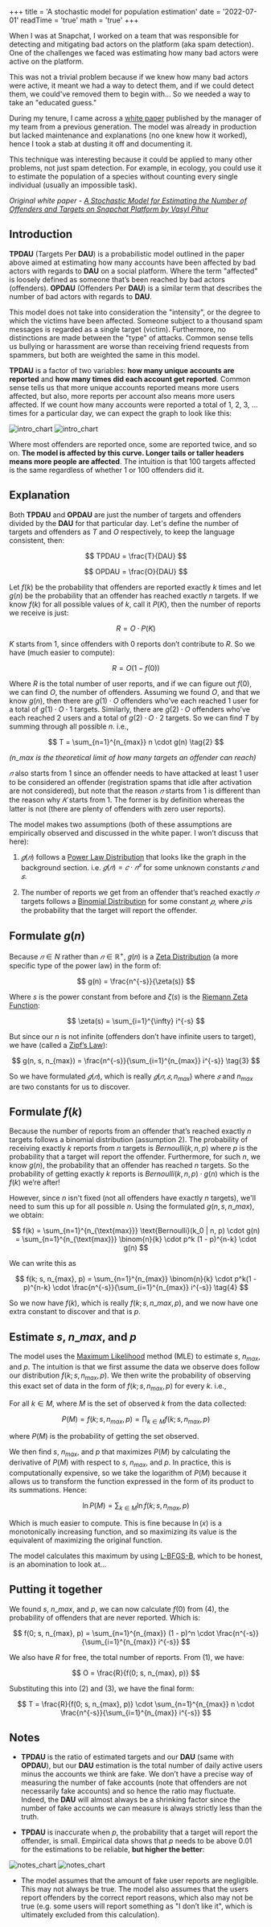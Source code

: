 +++
title = 'A stochastic model for population estimation'
date = '2022-07-01'
readTime = 'true'
math = 'true'
+++

When I was at Snapchat, I worked on a team that was responsible for detecting and mitigating bad actors on the platform (aka spam detection). One of the challenges we faced was estimating how many bad actors were active on the platform.

This was not a trivial problem because if we knew how many bad actors were active, it meant we had a way to detect them, and if we could detect them, we could've removed them to begin with... So we needed a way to take an "educated guess."

During my tenure, I came across a [white paper](https://arxiv.org/abs/2211.03754) published by the manager of my team from a previous generation. The model was already in production but lacked maintenance and explanations (no one knew how it worked), hence I took a stab at dusting it off and documenting it.

This technique was interesting because it could be applied to many other problems, not just spam detection. For example, in ecology, you could use it to estimate the population of a species without counting every single individual (usually an impossible task).

_Original white paper - [A Stochastic Model for Estimating the Number of Offenders and Targets on Snapchat Platform by Vasyl Pihur](https://arxiv.org/abs/2211.03754)_

## Introduction

**TPDAU** (Targets Per **DAU**) is a probabilistic model outlined in the paper above aimed at estimating how many accounts have been affected by bad actors with regards to **DAU** on a social platform. Where the term "affected" is loosely defined as someone that’s been reached by bad actors (offenders). **OPDAU** (Offenders Per **DAU**) is a similar term that describes the number of bad actors with regards to **DAU**.

This model does not take into consideration the "intensity", or the degree to which the victims have been affected. Someone subject to a thousand spam messages is regarded as a single target (victim). Furthermore, no distinctions are made between the "type" of attacks. Common sense tells us bullying or harassment are worse than receiving friend requests from spammers, but both are weighted the same in this model.

**TPDAU** is a factor of two variables: **how many unique accounts are reported** and **how many times did each account get reported**. Common sense tells us that more unique accounts reported means more users affected, but also, more reports per account also means more users affected. If we count how many accounts were reported a total of 1, 2, 3, ... times for a particular day, we can expect the graph to look like this:

![intro_chart](intro_light.webp#light)
![intro_chart](intro_dark.webp#dark)

Where most offenders are reported once, some are reported twice, and so on. **The model is affected by this curve. Longer tails or taller headers means more people are affected**. The intuition is that 100 targets affected is the same regardless of whether 1 or 100 offenders did it.

## Explanation

Both **TPDAU** and **OPDAU** are just the number of targets and offenders divided by the **DAU** for that particular day. Let's define the number of targets and offenders as $T$ and $O$ respectively, to keep the language consistent, then:

$$
TPDAU = \frac{T}{DAU}
$$

$$
OPDAU = \frac{O}{DAU}
$$

Let $f(k)$ be the probability that offenders are reported exactly $k$ times and let $g(n)$ be the probability that an offender has reached exactly $n$ targets. If we know $f(k)$ for all possible values of $k$, call it $P(K)$, then the number of reports we receive is just:

$$
R = O \cdot P(K)
$$

$K$ starts from 1, since offenders with 0 reports don’t contribute to $R$. So we have (much easier to compute):

$$
R = O(1 - f(0)) \tag{1}
$$

Where $R$ is the total number of user reports, and if we can figure out $f(0)$, we can find $O$, the number of offenders. Assuming we found $O$, and that we know $g(n)$, then there are $g(1) \cdot O$ offenders who’ve each reached 1 user for a total of $g(1) \cdot O \cdot 1$ targets. Similarly, there are $g(2) \cdot O$ offenders who’ve each reached 2 users and a total of $g(2) \cdot O \cdot 2$ targets. So we can find $T$ by summing through all possible $n$. i.e.,

$$
T = \sum_{n=1}^{n_{max}} n \cdot g(n) \tag{2}
$$

_($n\_{max}$ is the theoretical limit of how many targets an offender can reach)_

$𝑛$ also starts from 1 since an offender needs to have attacked at least 1 user to be considered an offender (registration spams that idle after activation are not considered), but note that the reason $𝑛$ starts from 1 is different than the reason why $𝐾$ starts from 1. The former is by definition whereas the latter is not (there are plenty of offenders with zero user reports).

The model makes two assumptions (both of these assumptions are empirically observed and discussed in the white paper. I won’t discuss that here):

1. $𝑔(𝑛)$ follows a [Power Law Distribution](https://en.wikipedia.org/wiki/Power_law) that looks like the graph in the background section. i.e. $𝑔(𝑛) = 𝑐 \cdot 𝑛^𝑠$ for some unknown constants $𝑐$ and $𝑠$.

2. The number of reports we get from an offender that’s reached exactly $𝑛$ targets follows a [Binomial Distribution](https://www.google.com/search?client=safari&rls=en&q=Binomial+Distribution&ie=UTF-8) for some constant $𝑝$, where $𝑝$ is the probability that the target will report the offender.

## Formulate $g(n)$

Because $𝑛 \in N$ rather than $𝑛 \in \mathbb{R}^{+}$, 𝑔(𝑛) is a [Zeta Distribution](https://www.google.com/search?client=safari&rls=en&q=Zeta+Distribution&ie=UTF-8) (a more specific type of the power law) in the form of:

$$
g(n) = \frac{n^{-s}}{\zeta(s)}
$$

Where $s$ is the power constant from before and $\zeta(s)$ is the [Riemann Zeta Function](https://en.wikipedia.org/wiki/Riemann_zeta_function):

$$
\zeta(s) = \sum_{i=1}^{\infty} i^{-s}
$$

But since our $n$ is not infinite (offenders don’t have infinite users to target), we have (called a [Zipf’s Law](https://simple.wikipedia.org/wiki/Zipf%27s_law#:~:text=Zipf's%20law%20is%20an%20empirical,rank%20in%20the%20frequency%20table)):

$$
g(n, s, n_{max}) = \frac{n^{-s}}{\sum_{i=1}^{n_{max}} i^{-s}} \tag{3}
$$

So we have formulated $𝑔(𝑛)$, which is really $𝑔(𝑛, 𝑠, n_{max})$ where $𝑠$ and $n_{max}$ are two constants for us to discover.

## Formulate $f(k)$

Because the number of reports from an offender that’s reached exactly $n$ targets follows a binomial distribution (assumption 2). The probability of receiving exactly $k$ reports from $n$ targets is $Bernoulli(k, n, p)$ where $p$ is the probability that a target will report the offender. Furthermore, for such $n$, we know $g(n)$, the probability that an offender has reached $n$ targets. So the probability of getting exactly $k$ reports is $Bernoulli(k, n, p) \cdot g(n)$ which is the $f(k)$ we’re after!

However, since $n$ isn't fixed (not all offenders have exactly $n$ targets), we'll need to sum this up for all possible $n$. Using the formulated $g(n, s, n\_{max})$, we obtain:

$$
f(k) = \sum_{n=1}^{n_{\text{max}}} \text{Bernoulli}(k_0 | n, p) \cdot g(n) = \sum_{n=1}^{n_{\text{max}}} \binom{n}{k} \cdot p^k (1 - p)^{n-k} \cdot g(n)
$$

We can write this as

$$
f(k; s, n_{max}, p) = \sum_{n=1}^{n_{max}} \binom{n}{k} \cdot p^k(1 - p)^{n-k} \cdot \frac{n^{-s}}{\sum_{i=1}^{n_{max}} i^{-s}} \tag{4}
$$

So we now have $f(k)$, which is really $f(k; s, n\_{max}, p)$, and we now have one extra constant to discover and that is $p$.

## Estimate $s$, $n\_{max}$, and $p$

The model uses the [Maximum Likelihood](https://en.wikipedia.org/wiki/Maximum_likelihood_estimation#:~:text=In%20statistics%2C%20maximum%20likelihood%20estimation,observed%20data%20is%20most%20probable.) method (MLE) to estimate $s$, $n_{max}$, and $p$. The intuition is that we first assume the data we observe does follow our distribution $f(k; s, n_{max}, p)$. We then write the probability of observing this exact set of data in the form of $f(k; s, n_{max}, p)$ for every $k$. i.e.,

For all $k \in M$, where $M$ is the set of observed $k$ from the data collected:

$$
P(M) = f(k; s, n_{max}, p) =\prod_{k \in M} f(k; s, n_{max}, p)
$$

where $P(M)$ is the probability of getting the set observed.

We then find $s$, $n_{max}$, and $p$ that maximizes $P(M)$ by calculating the derivative of $P(M)$ with respect to $s$, $n_{max}$, and $p$. In practice, this is computationally expensive, so we take the logarithm of $P(M)$ because it allows us to transform the function expressed in the form of its product to its summations. Hence:

$$
\ln P(M) = \sum_{k \in M} \ln f(k; s, n_{max}, p)
$$

Which is much easier to compute. This is fine because $\ln(x)$ is a monotonically increasing function, and so maximizing its value is the equivalent of maximizing the original function.

The model calculates this maximum by using [L-BFGS-B](https://bergant.github.io/nlexperiment/flocking_bfgs.html), which to be honest, is an abomination to look at...

## Putting it together

We found $s$, $n\_{max}$, and $p$, we can now calculate $f(0)$ from (4), the probability of offenders that are never reported. Which is:

$$
f(0; s, n_{max}, p) = \sum_{n=1}^{n_{max}} (1 - p)^n \cdot \frac{n^{-s}}{\sum_{i=1}^{n_{max}} i^{-s}}
$$

We also have $R$ for free, the total number of reports. From (1), we have:

$$
O = \frac{R}{f(0; s, n_{max}, p)}
$$

Substituting this into (2) and (3), we have the final form:

$$
T = \frac{R}{f(0; s, n_{max}, p)} \cdot \sum_{n=1}^{n_{max}} n \cdot \frac{n^{-s}}{\sum_{i=1}^{n_{max}} i^{-s}}
$$

## Notes

- **TPDAU** is the ratio of estimated targets and our **DAU** (same with **OPDAU**), but our **DAU** estimation is the total number of daily active users minus the accounts we think are fake. We don’t have a precise way of measuring the number of fake accounts (note that offenders are not necessarily fake accounts) and so hence the ratio may fluctuate. Indeed, the **DAU** will almost always be a shrinking factor since the number of fake accounts we can measure is always strictly less than the truth.

- **TPDAU** is inaccurate when $p$, the probability that a target will report the offender, is small. Empirical data shows that $p$ needs to be above $0.01$ for the estimations to be reliable, **but higher the better**:

![notes_chart](notes_light.webp#light)
![notes_chart](notes_dark.webp#dark)

- The model assumes that the amount of fake user reports are negligible. This may not always be true. The model also assumes that the users report offenders by the correct report reasons, which also may not be true (e.g. some users will report something as "I don’t like it", which is ultimately excluded from this calculation).
